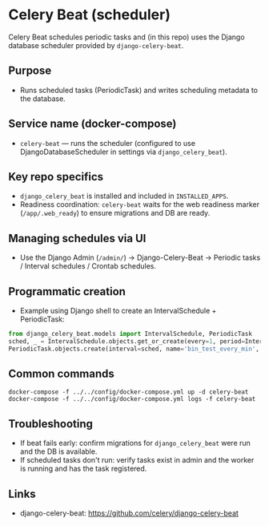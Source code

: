# Celery Beat (scheduler)

Celery Beat schedules periodic tasks and (in this repo) uses the Django database scheduler provided by `django-celery-beat`.

## Purpose
- Runs scheduled tasks (PeriodicTask) and writes scheduling metadata to the database.

## Service name (docker-compose)
- `celery-beat` — runs the scheduler (configured to use DjangoDatabaseScheduler in settings via `django_celery_beat`).

## Key repo specifics
- `django_celery_beat` is installed and included in `INSTALLED_APPS`.
- Readiness coordination: `celery-beat` waits for the web readiness marker (`/app/.web_ready`) to ensure migrations and DB are ready.

## Managing schedules via UI
- Use the Django Admin (`/admin/`) → Django-Celery-Beat → Periodic tasks / Interval schedules / Crontab schedules.

## Programmatic creation
- Example using Django shell to create an IntervalSchedule + PeriodicTask:
```py
from django_celery_beat.models import IntervalSchedule, PeriodicTask
sched, _ = IntervalSchedule.objects.get_or_create(every=1, period=IntervalSchedule.MINUTES)
PeriodicTask.objects.create(interval=sched, name='bin_test_every_min', task='bin.tasks.bin_test', enabled=True)
```

## Common commands
```pwsh
docker-compose -f ../../config/docker-compose.yml up -d celery-beat
docker-compose -f ../../config/docker-compose.yml logs -f celery-beat
```

## Troubleshooting
- If beat fails early: confirm migrations for `django_celery_beat` were run and the DB is available.
- If scheduled tasks don't run: verify tasks exist in admin and the worker is running and has the task registered.

## Links
- django-celery-beat: https://github.com/celery/django-celery-beat

